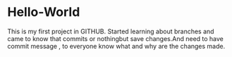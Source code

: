 # Hello-World
This is my first project in GITHUB.
Started learning about branches and came to know that commits or nothingbut save changes.And need to have commit message , to everyone know what and why are the changes made.
